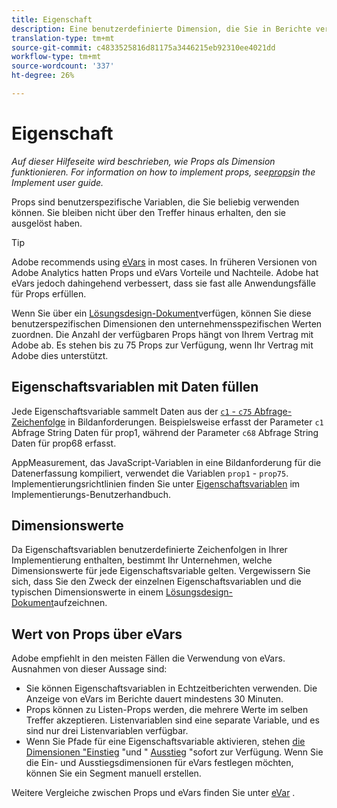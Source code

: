 ```yaml
---
title: Eigenschaft
description: Eine benutzerdefinierte Dimension, die Sie in Berichte verwenden können.
translation-type: tm+mt
source-git-commit: c4833525816d81175a3446215eb92310ee4021dd
workflow-type: tm+mt
source-wordcount: '337'
ht-degree: 26%

---
```



# Eigenschaft

*Auf dieser Hilfeseite wird beschrieben, wie Props als Dimension funktionieren. For information on how to implement props, see[props](/help/implement/vars/page-vars/prop.md)in the Implement user guide.*

Props sind benutzerspezifische Variablen, die Sie beliebig verwenden können. Sie bleiben nicht über den Treffer hinaus erhalten, den sie ausgelöst haben.

>[!TIP]
>
>Adobe recommends using [eVars](evar.md) in most cases. In früheren Versionen von Adobe Analytics hatten Props und eVars Vorteile und Nachteile. Adobe hat eVars jedoch dahingehend verbessert, dass sie fast alle Anwendungsfälle für Props erfüllen.

Wenn Sie über ein [Lösungsdesign-Dokument](/help/implement/prepare/solution-design.md)verfügen, können Sie diese benutzerspezifischen Dimensionen den unternehmensspezifischen Werten zuordnen. Die Anzahl der verfügbaren Props hängt von Ihrem Vertrag mit Adobe ab. Es stehen bis zu 75 Props zur Verfügung, wenn Ihr Vertrag mit Adobe dies unterstützt.

## Eigenschaftsvariablen mit Daten füllen

Jede Eigenschaftsvariable sammelt Daten aus der [`c1` - `c75` Abfrage-Zeichenfolge](/help/implement/validate/query-parameters.md) in Bildanforderungen. Beispielsweise erfasst der Parameter `c1` Abfrage String Daten für prop1, während der Parameter `c68` Abfrage String Daten für prop68 erfasst.

AppMeasurement, das JavaScript-Variablen in eine Bildanforderung für die Datenerfassung kompiliert, verwendet die Variablen `prop1` - `prop75`. Implementierungsrichtlinien finden Sie unter [Eigenschaftsvariablen](/help/implement/vars/page-vars/prop.md) im Implementierungs-Benutzerhandbuch.

## Dimensionswerte

Da Eigenschaftsvariablen benutzerdefinierte Zeichenfolgen in Ihrer Implementierung enthalten, bestimmt Ihr Unternehmen, welche Dimensionswerte für jede Eigenschaftsvariable gelten. Vergewissern Sie sich, dass Sie den Zweck der einzelnen Eigenschaftsvariablen und die typischen Dimensionswerte in einem [Lösungsdesign-Dokument](/help/implement/prepare/solution-design.md)aufzeichnen.

## Wert von Props über eVars

Adobe empfiehlt in den meisten Fällen die Verwendung von eVars. Ausnahmen von dieser Aussage sind:

* Sie können Eigenschaftsvariablen in Echtzeitberichten verwenden. Die Anzeige von eVars im Berichte dauert mindestens 30 Minuten.
* Props können zu Listen-Props werden, die mehrere Werte im selben Treffer akzeptieren. Listenvariablen sind eine separate Variable, und es sind nur drei Listenvariablen verfügbar.
* Wenn Sie Pfade für eine Eigenschaftsvariable aktivieren, stehen [die Dimensionen &quot;Einstieg](entry-dimensions.md) &quot;und &quot; [Ausstieg](exit-dimensions.md) &quot;sofort zur Verfügung. Wenn Sie die Ein- und Ausstiegsdimensionen für eVars festlegen möchten, können Sie ein Segment manuell erstellen.

Weitere Vergleiche zwischen Props und eVars finden Sie unter [eVar](evar.md) .
